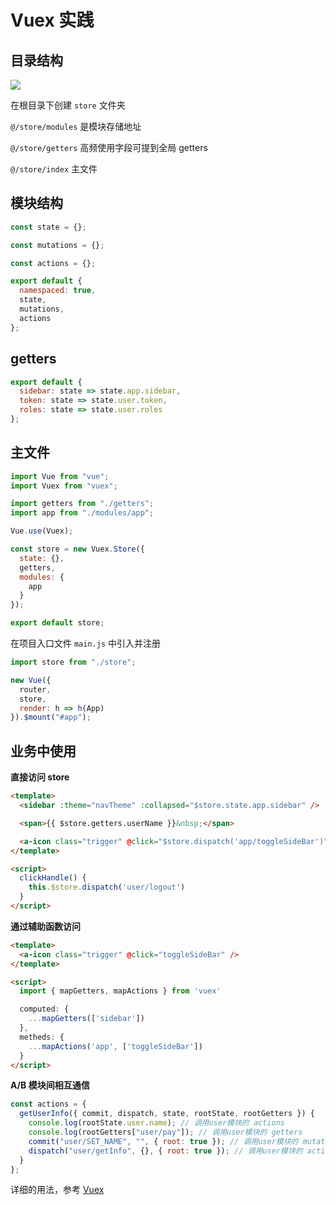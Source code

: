 # Vuex 实践

## 目录结构

![ ](http://q7osjwy3t.bkt.clouddn.com/1585209406%281%29.jpg)

在根目录下创建 `store` 文件夹

`@/store/modules` 是模块存储地址

`@/store/getters` 高频使用字段可提到全局 getters

`@/store/index` 主文件

## 模块结构

```js
const state = {};

const mutations = {};

const actions = {};

export default {
  namespaced: true,
  state,
  mutations,
  actions
};
```

## getters

```js
export default {
  sidebar: state => state.app.sidebar,
  token: state => state.user.token,
  roles: state => state.user.roles
};
```

## 主文件

```js
import Vue from "vue";
import Vuex from "vuex";

import getters from "./getters";
import app from "./modules/app";

Vue.use(Vuex);

const store = new Vuex.Store({
  state: {},
  getters,
  modules: {
    app
  }
});

export default store;
```

在项目入口文件 `main.js` 中引入并注册

```js
import store from "./store";

new Vue({
  router,
  store,
  render: h => h(App)
}).$mount("#app");
```

## 业务中使用

**直接访问 store**

```html
<template>
  <sidebar :theme="navTheme" :collapsed="$store.state.app.sidebar" />

  <span>{{ $store.getters.userName }}&nbsp;</span>

  <a-icon class="trigger" @click="$store.dispatch('app/toggleSideBar')" />
</template>

<script>
  clickHandle() {
    this.$store.dispatch('user/logout')
  }
</script>
```

**通过辅助函数访问**

```html
<template>
  <a-icon class="trigger" @click="toggleSideBar" />
</template>

<script>
  import { mapGetters, mapActions } from 'vuex'

  computed: {
    ...mapGetters(['sidebar'])
  },
  metheds: {
    ...mapActions('app', ['toggleSideBar'])
  }
</script>
```

**A/B 模块间相互通信**

```js
const actions = {
  getUserInfo({ commit, dispatch, state, rootState, rootGetters }) {
    console.log(rootState.user.name); // 调用user模块的 actions
    console.log(rootGetters["user/pay"]); // 调用user模块的 getters
    commit("user/SET_NAME", "", { root: true }); // 调用user模块的 mutations
    dispatch("user/getInfo", {}, { root: true }); // 调用user模块的 actions
  }
};
```

详细的用法，参考 [Vuex](https://vuex.vuejs.org/zh/)
